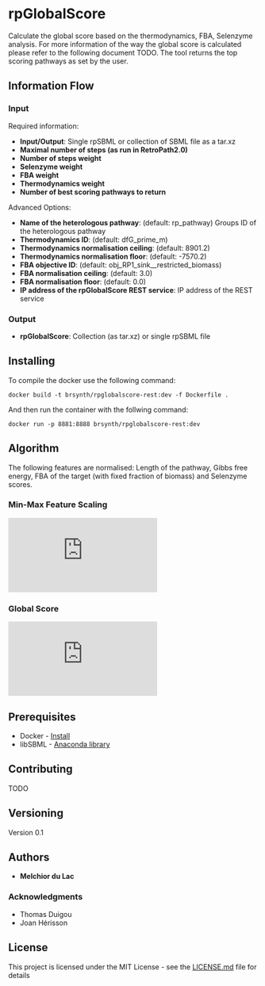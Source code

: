 # rpGlobalScore

Calculate the global score based on the thermodynamics, FBA, Selenzyme analysis. For more information of the way the global score is calculated please refer to the following document TODO. The tool returns the top scoring pathways as set by the user. 

## Information Flow

### Input

Required information:
* **Input/Output**: Single rpSBML or collection of SBML file as a tar.xz
* **Maximal number of steps (as run in RetroPath2.0)**
* **Number of steps weight**
* **Selenzyme weight**
* **FBA weight**
* **Thermodynamics weight**
* **Number of best scoring pathways to return**

Advanced Options:
* **Name of the heterologous pathway**: (default: rp_pathway) Groups ID of the heterologous pathway
* **Thermodynamics ID**: (default: dfG_prime_m)
* **Thermodynamics normalisation ceiling**: (default: 8901.2)
* **Thermodynamics normalisation floor**: (default: -7570.2)
* **FBA objective ID**: (default: obj_RP1_sink__restricted_biomass)
* **FBA normalisation ceiling**: (default: 3.0)
* **FBA normalisation floor**: (default: 0.0)
* **IP address of the rpGlobalScore REST service**: IP address of the REST service

### Output

* **rpGlobalScore**: Collection (as tar.xz) or single rpSBML file

## Installing

To compile the docker use the following command:

```
docker build -t brsynth/rpglobalscore-rest:dev -f Dockerfile .
```

And then run the container with the follwing command:

```
docker run -p 8881:8888 brsynth/rpglobalscore-rest:dev
```

## Algorithm

The following features are normalised: Length of the pathway, Gibbs free energy, FBA of the target (with fixed fraction of biomass) and Selenzyme scores.

### Min-Max Feature Scaling

![img](http://latex.codecogs.com/svg.latex?x%27%3D%5Cfrac%7Bx-%5Clfloor%08x%5Crfloor%7D%7B%5Clceil%08x%5Crceil-%5Clfloor%08x%5Crfloor%7D)

### Global Score

![img](http://latex.codecogs.com/svg.latex?%5Cbar%7Bx%7D%3D%5Cfrac%7B%5Csum_%7Bi%3D1%7D%5En%7Bw_ix_i%7D%7D%7B%5Csum_%7Bi%3D1%7D%5En%7Bw_i%7D%7D)

## Prerequisites

* Docker - [Install](https://docs.docker.com/v17.09/engine/installation/)
* libSBML - [Anaconda library](https://anaconda.org/SBMLTeam/python-libsbml)

## Contributing

TODO

## Versioning

Version 0.1

## Authors

* **Melchior du Lac** 

### Acknowledgments

* Thomas Duigou
* Joan Hérisson

## License

This project is licensed under the MIT License - see the [LICENSE.md](LICENSE.md) file for details
